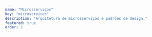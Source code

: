```yaml
---
name: "Microsserviços"
key: "microservices"
description: "Arquitetura de microsserviços e padrões de design."
featured: true
order: 2
---
```

